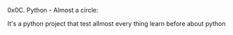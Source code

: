 0x0C. Python - Almost a circle: 

It's a python project that test allmost every thing learn before about python
